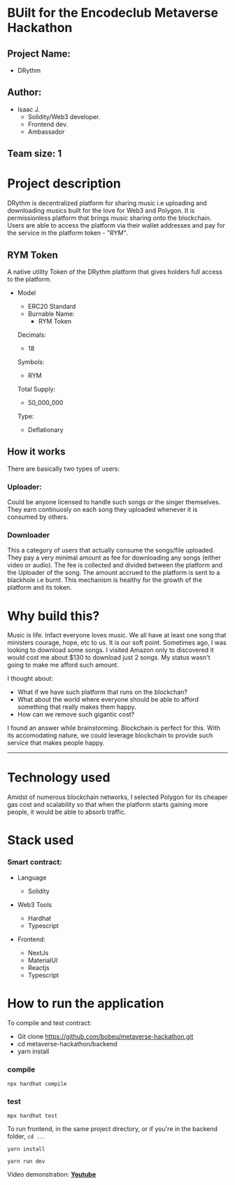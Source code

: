 # BUilt for the Encodeclub Metaverse Hackathon

## Project Name:
- DRythm

## Author: 
- Isaac J. 
  - Solidity/Web3 developer.
  - Frontend dev.
  - Ambassador

## Team size: 1

# Project description

DRythm is decentralized platform for sharing music i.e uploading and downloading musics built for the love for Web3 and Polygon. It is permissionless platform that brings music sharing onto the blockchain. Users are able to access the platform via their wallet addresses and pay for the service in the platform token - *"RYM"*.

## RYM Token
A native utility Token of the DRythm platform that gives holders full access to the platform.
- Model
  - ERC20 Standard
  - Burnable
  Name: 
    - RYM Token
  
  Decimals:
    - 18

  Symbols:
    - RYM

  Total Supply:
    - 50_000_000

  Type:
    - Deflationary

## How it works
There are basically two types of users: 

### Uploader: 
Could be anyone licensed to handle such songs or the singer themselves.
They earn continuosly on each song they uploaded whenever it is consumed by others.

### Downloader
This a category of users that actually consume the songs/file uploaded. They pay a very minimal amount as fee for downloading any songs (either video or audio). The fee is collected and divided between the platform and the Uploader of the song. 
The amount accrued to the platform is sent to a blackhole i.e burnt. This mechanism is healthy for the growth of the platform and its token.

# Why build this?
Music is life. Infact everyone loves music. We all have at least one song that ministers courage, hope, etc to us. It is our soft point. Sometimes ago, I was looking to download some songs. I visited Amazon only to discovered it would cost me about $130 to download just 2 songs. My status wasn't going to make me afford such amount. 

I thought about: 

- What if we have such platform that runs on the blockchan?
- What about the world where everyone should be able to afford something that really makes them happy.
- How can we remove such gigantic cost?

I found an answer while brainstorming. Blockchain is perfect for this. With its accomodating nature, we could leverage blockchain to provide such service that makes people happy.

-----------------------

# Technology used
Amidst of numerous blockchain networks, I selected Polygon for its cheaper gas cost and scalability so that when the platform starts gaining more people, it would be able to absorb traffic.

# Stack used
### Smart contract:
- Language
  - Solidity

- Web3 Tools
  - Hardhat
  - Typescript

- Frontend: 
  - NextJs
  - MaterialUI
  - Reactjs
  - Typescript

# How to run the application
To compile and test contract:

- Git clone https://github.com/bobeu/metaverse-hackathon.git
- cd metaverse-hackathon/backend
- yarn install

### compile
```
npx hardhat compile

```

### test
```
mpx hardhat test

```


To run frontend, in the same project directory, or if you're in the backend folder, `cd ..`.

```
yarn install

```

```
yarn run dev

```

Video demonstration: **[Youtube](https://youtu.be/mbzbTWRRnWE)**
